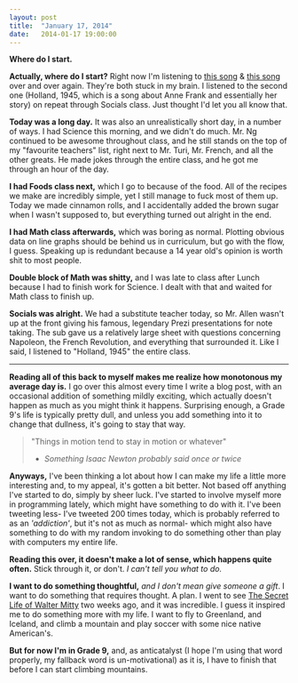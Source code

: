 ```yaml
---
layout: post
title:  "January 17, 2014"
date:   2014-01-17 19:00:00
---
```


**Where do I start.**

**Actually, where do I start?** Right now I'm listening to [this song](https://www.youtube.com/watch?v=knU9gRUWCno) & [this song](https://www.youtube.com/watch?v=XLaFLztnL84) over and over again. They're both stuck in my brain. I listened to the second one (Holland, 1945, which is a song about Anne Frank and essentially her story)  on repeat through Socials class. Just thought I'd let you all know that.

**Today was a long day.** It was also an unrealistically short day, in a number of ways. I had Science this morning, and we didn't do much. Mr. Ng continued to be awesome throughout class, and he still stands on the top of my "favourite teachers" list, right next to Mr. Turi, Mr. French, and all the other greats. He made jokes through the entire class, and he got me through an hour of the day.

**I had Foods class next,** which I go to because of the food. All of the recipes we make are incredibly simple, yet I still manage to fuck most of them up. Today we made cinnamon rolls, and I accidentally added the brown sugar when I wasn't supposed to, but everything turned out alright in the end.

**I had Math class afterwards,** which was boring as normal. Plotting obvious data on line graphs should be behind us in curriculum, but go with the flow, I guess. Speaking up is redundant because a 14 year old's opinion is worth shit to most people.

**Double block of Math was shitty,** and I was late to class after Lunch because I had to finish work for Science. I dealt with that and waited for Math class to finish up.

**Socials was alright.** We had a substitute teacher today, so Mr. Allen wasn't up at the front giving his famous, legendary Prezi presentations for note taking. The sub gave us a relatively large sheet with questions concerning Napoleon, the French Revolution, and everything that surrounded it. Like I said, I listened to "Holland, 1945" the entire class.

---

**Reading all of this back to myself makes me realize how monotonous my average day is.** I go over this almost every time I write a blog post, with an occasional addition of something mildly exciting, which actually doesn't happen as much as you might think it happens. Surprising enough, a Grade 9's life is typically pretty dull, and unless you add something into it to change that dullness, it's going to stay that way.

> "Things in motion tend to stay in motion or whatever" <br>
> - *Something Isaac Newton probably said once or twice*

**Anyways,** I've been thinking a lot about how I can make my life a little more interesting and, to my appeal, it's gotten a bit better. Not based off anything I've started to do, simply by sheer luck. I've started to involve myself more in programming lately, which might have something to do with it. I've been tweeting less- I've tweeted 200 times today, which is probably referred to as an *'addiction'*, but it's not as much as normal- which might also have something to do with my random invoking to do something other than play with computers my entire life.

**Reading this over, it doesn't make a lot of sense, which happens quite often.** Stick through it, or don't. *I can't tell you what to do.*

**I want to do something thoughtful,** *and I don't mean give someone a gift*. I want to do something that requires thought. A plan. I went to see [The Secret Life of Walter Mitty](http://www.imdb.com/title/tt0359950/) two weeks ago, and it was incredible. I guess it inspired me to do something more with my life. I want to fly to Greenland, and Iceland, and climb a mountain and play soccer with some nice native American's.

**But for now I'm in Grade 9,** and, as anticatalyst (I hope I'm using that word properly, my fallback word is un-motivational) as it is,  I have to finish that before I can start climbing mountains.
